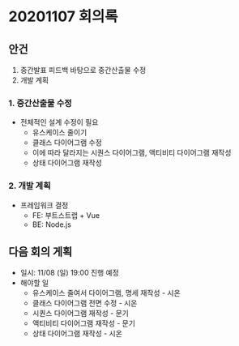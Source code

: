 # 20201107 회의록

## 안건

1. 중간발표 피드백 바탕으로 중간산출물 수정
2. 개발 계획

### 1. 중간산출물 수정

- 전체적인 설계 수정이 필요
  - 유스케이스 줄이기
  - 클래스 다이어그램 수정
  - 이에 따라 달라지는 시퀀스 다이어그램, 액티비티 다이어그램 재작성
  - 상태 다이어그램 재작성

### 2. 개발 계획

- 프레임워크 결정
  - FE: 부트스트랩 + Vue
  - BE: Node.js

## 다음 회의 게획

- 일시: 11/08  (일) 19:00 진행 예정
- 해야할 일
  - 유스케이스 줄여서 다이어그램, 명세 재작성 - 시온
  - 클래스 다이어그램 전면 수정 - 시온
  - 시퀀스 다이어그램 재작성 - 문기
  - 액티비티 다이어그램 재작성 - 문기
  - 상태 다이어그램 재작성 - 시온